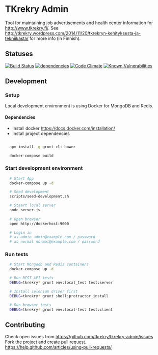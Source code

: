 # TKrekry Admin

Tool for maintaining job advertisements and health center information for http://www.tkrekry.fi/. See http://tkrekry.wordpress.com/2014/11/20/tkrekryn-kehityksesta-ja-tekniikasta/ for more info (in Finnish).

## Statuses

[![Build Status](https://travis-ci.org/tkrekry/tkrekry-admin.svg)](https://travis-ci.org/tkrekry/tkrekry-admin)
[![dependencies](https://david-dm.org/tkrekry/tkrekry-admin.png)](https://david-dm.org/tkrekry/tkrekry-admin)
[![Code Climate](https://codeclimate.com/github/tkrekry/tkrekry-admin/badges/gpa.svg)](https://codeclimate.com/github/tkrekry/tkrekry-admin)
[![Known Vulnerabilities](https://snyk.io/test/github/tkrekry/tkrekry-admin/badge.svg?targetFile=package.json)](https://snyk.io/test/github/tkrekry/tkrekry-admin?targetFile=package.json)

## Development

### Setup

Local development environment is using Docker for MongoDB and Redis.

#### Dependencies

* Install docker https://docs.docker.com/installation/
* Install project dependencies
```bash

  npm install -g grunt-cli bower

  docker-compose build

```

### Start development environment

```bash
  # Start App
  docker-compose up -d

  # Seed development
  scripts/seed-development.sh

  # Stsart local server
  node server.js
  
  # Open browser
  open http://dockerhost:9000

  # Login in
  # as admin admin@example.com / password
  # as normal normal@example.com / password
```

### Run tests

```bash
  # Start Mongodb and Redis containers
  docker-compose up -d

  # Run REST API tests
  DEBUG=tkrekry* grunt env:local_test test:server

  # Install selenium driver first
  DEBUG=tkrekry* grunt shell:protractor_install

  # Run browser tests
  DEBUG=tkrekry* grunt env:local-test test:client
```



## Contributing

Check open issues from https://github.com/tkrekry/tkrekry-admin/issues
Fork the project and create pull request.
https://help.github.com/articles/using-pull-requests/
